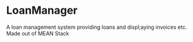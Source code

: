 # LoanManager
A loan management system providing loans and displ;aying invoices etc. Made out of MEAN Stack
